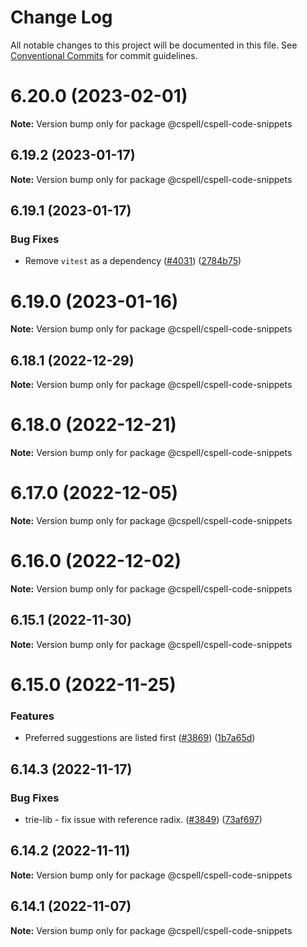 # Change Log

All notable changes to this project will be documented in this file.
See [Conventional Commits](https://conventionalcommits.org) for commit guidelines.

# 6.20.0 (2023-02-01)

**Note:** Version bump only for package @cspell/cspell-code-snippets

## 6.19.2 (2023-01-17)

**Note:** Version bump only for package @cspell/cspell-code-snippets

## 6.19.1 (2023-01-17)

### Bug Fixes

* Remove `vitest` as a dependency ([#4031](https://github.com/streetsidesoftware/cspell/issues/4031)) ([2784b75](https://github.com/streetsidesoftware/cspell/commit/2784b75feefc81aa95806ac748fafb140c72b5fa))

# 6.19.0 (2023-01-16)

**Note:** Version bump only for package @cspell/cspell-code-snippets

## 6.18.1 (2022-12-29)

**Note:** Version bump only for package @cspell/cspell-code-snippets

# 6.18.0 (2022-12-21)

**Note:** Version bump only for package @cspell/cspell-code-snippets

# 6.17.0 (2022-12-05)

**Note:** Version bump only for package @cspell/cspell-code-snippets

# 6.16.0 (2022-12-02)

**Note:** Version bump only for package @cspell/cspell-code-snippets

## 6.15.1 (2022-11-30)

**Note:** Version bump only for package @cspell/cspell-code-snippets

# 6.15.0 (2022-11-25)

### Features

* Preferred suggestions are listed first ([#3869](https://github.com/streetsidesoftware/cspell/issues/3869)) ([1b7a65d](https://github.com/streetsidesoftware/cspell/commit/1b7a65d6ec851b78e1cc27c56f32b77adfba36e5))

## 6.14.3 (2022-11-17)

### Bug Fixes

* trie-lib - fix issue with reference radix. ([#3849](https://github.com/streetsidesoftware/cspell/issues/3849)) ([73af697](https://github.com/streetsidesoftware/cspell/commit/73af6978c53f2fd1f4cd528fd84e9d52a4149d5b))

## 6.14.2 (2022-11-11)

**Note:** Version bump only for package @cspell/cspell-code-snippets

## 6.14.1 (2022-11-07)

**Note:** Version bump only for package @cspell/cspell-code-snippets
